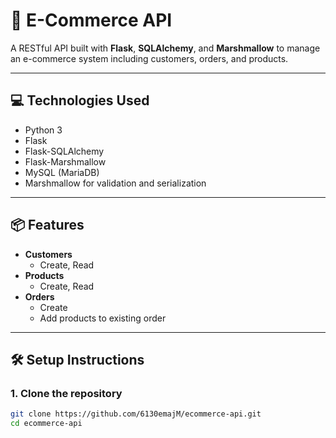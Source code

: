 # 🛒 E-Commerce API

A RESTful API built with **Flask**, **SQLAlchemy**, and **Marshmallow** to manage an e-commerce system including customers, orders, and products.

---

## 💻 Technologies Used

- Python 3
- Flask
- Flask-SQLAlchemy
- Flask-Marshmallow
- MySQL (MariaDB)
- Marshmallow for validation and serialization

---

## 📦 Features

- **Customers**
  - Create, Read
- **Products**
  - Create, Read
- **Orders**
  - Create
  - Add products to existing order

---

## 🛠️ Setup Instructions

### 1. Clone the repository

```bash
git clone https://github.com/6130emajM/ecommerce-api.git
cd ecommerce-api
